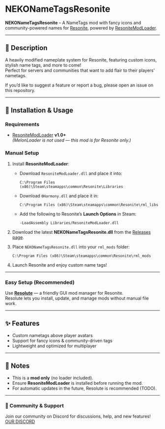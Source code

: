 # NEKONameTagsResonite

**NEKONameTagsResonite** – A NameTags mod with fancy icons and community-powered names for [Resonite](https://resonite.com), powered by [ResoniteModLoader](https://github.com/resonite-modding-group/ResoniteModLoader).

---

## 📌 Description
A heavily modified nameplate system for Resonite, featuring custom icons, stylish name tags, and more to come!  
Perfect for servers and communities that want to add flair to their players’ nametags.

If you’d like to suggest a feature or report a bug, please open an issue on this repository.

---

## 🚀 Installation & Usage

### Requirements
- [ResoniteModLoader](https://github.com/resonite-modding-group/ResoniteModLoader) **v1.0+**  
  *(MelonLoader is not used — this mod is for Resonite only.)*

### Manual Setup
1. Install **ResoniteModLoader**:
   - Download `ResoniteModLoader.dll` and place it into:  
     ```
     C:\Program Files (x86)\Steam\steamapps\common\Resonite\Libraries
     ```
   - Download `0Harmony.dll` and place it in:  
     ```
     C:\Program Files (x86)\Steam\steamapps\common\Resonite\rml_libs
     ```
   - Add the following to Resonite’s **Launch Options** in Steam:  
     ```
     -LoadAssembly Libraries/ResoniteModLoader.dll
     ```

2. Download the latest **NEKONameTagsResonite.dll** from the [Releases page](https://github.com/NEKO-Client/NEKONameTagsResonite/releases/latest).

3. Place `NEKONameTagsResonite.dll` into your `rml_mods` folder:
   ```
   C:\Program Files (x86)\Steam\steamapps\common\Resonite\rml_mods
   ```

4. Launch Resonite and enjoy custom name tags!

---

### Easy Setup (Recommended)
Use [**Resolute**](https://github.com/Gawdl3y/Resolute) — a friendly GUI mod manager for Resonite.  
Resolute lets you install, update, and manage mods without manual file work.

---

## ✨ Features
- Custom nametags above player avatars
- Support for fancy icons & community-driven tags
- Lightweight and optimized for multiplayer

---

## 📄 Notes
- This is a **mod only** (no loader included).  
- Ensure **ResoniteModLoader** is installed before running the mod.  
- For automatic updates in the future, Resolute is recommended (TODO).

---

### 💬 Community & Support
Join our community on Discord for discussions, help, and new features! [OUR DISCORD](https://nekosunevr.co.uk/?redirect=discord)
